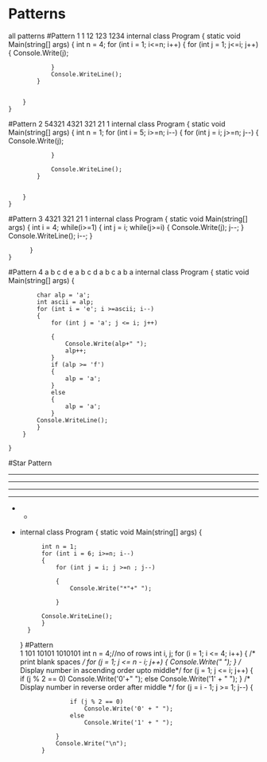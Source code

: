 # Patterns
all patterns
#Pattern 1
1
12
123
1234
internal class Program
    {
        static void Main(string[] args)
        {
            int n = 4;
            for (int i = 1; i<=n; i++)
            {
                for (int j = 1; j<=i; j++)
                {
                    Console.Write(j);
                    
                }
                Console.WriteLine();
            }

            
        }
    }
    
#Pattern 2
 54321
 4321
 321
 21
 1
    internal class Program
    {
        static void Main(string[] args)
        {
            int n = 1;
            for (int i = 5; i>=n; i--)
            {
                for (int j = i; j>=n; j--)
                {
                    Console.Write(j);
                    
                }
                
                Console.WriteLine();
            }

            
        }
    }
    
#Pattern 3
4321
321
21
1
    internal class Program
    {
        static void Main(string[] args)
        {
            int i = 4;
            while(i>=1)
            {
                int j = i;
                while(j>=i)
                {
                    Console.Write(j);
                    j--;
                }
                Console.WriteLine();
                i--;
            }

          }
    }
    
#Pattern 4
a b c d e
a b c d
a b c
a b 
a
 internal class Program
    {
        static void Main(string[] args)
        {

            char alp = 'a';
            int ascii = alp;
            for (int i = 'e'; i >=ascii; i--)
            {
                for (int j = 'a'; j <= i; j++)

                {
                    Console.Write(alp+" ");
                    alp++;
                }
                if (alp >= 'f')
                {
                    alp = 'a';
                }
                else
                {
                    alp = 'a';
                }
            Console.WriteLine();
            }
        }

    }
#Star Pattern
* * * * * *
* * * * *
* * * *
* * *
* *
*
  internal class Program
    {
        static void Main(string[] args)
        {

            int n = 1;
            for (int i = 6; i>=n; i--)
            {
                for (int j = i; j >=n ; j--)

                {
                    Console.Write("*"+" ");
                    
                }
                
            Console.WriteLine();
            }
        }

    }
#Pattern    
   1
  101
 10101
1010101
            int n = 4;//no of rows
            int i, j;
            for (i = 1; i <= 4; i++)
            {
                /* print blank spaces */
                for (j = 1; j <= n - i; j++)
                {
                    Console.Write("  ");
                }
                /* Display number in ascending order upto middle*/
                for (j = 1; j <= i; j++)
                {
                    if (j % 2 == 0)
                        Console.Write('0'+" ");
                    else
                        Console.Write('1' + " ");
                }
                /* Display  number in reverse order after middle */
                for (j = i - 1; j >= 1; j--)
                {

                    if (j % 2 == 0)
                        Console.Write('0' + " ");
                    else
                        Console.Write('1' + " ");

                }
                Console.Write("\n");
            }
        
